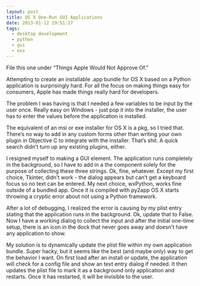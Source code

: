```yaml
---
layout: post
title: OS X One-Run GUI Applications
date: 2013-01-12 19:51:27
tags:
  - desktop development
  - python
  - gui
  - osx
---
```

File this one under “Things Apple Would Not Approve Of.”

Attempting to create an installable .app bundle for OS X based on a Python application is surprisingly hard. For all the focus on making things easy for consumers, Apple has made things really hard for developers.

The problem I was having is that I needed a few variables to be input by the user once. Really easy on Windows - just pop it into the installer, the user has to enter the values before the application is installed.

The equivalent of an msi or exe installer for OS X is a pkg, so I tried that. There’s no way to add in any custom forms other than writing your own plugin in Objective C to integrate with the installer. That’s shit. A quick search didn’t turn up any existing plugins, either.

I resigned myself to making a GUI element. The application runs completely in the background, so I have to add in a the component solely for the purpose of collecting these three strings. Ok, fine, whatever. Except my first choice, Tkinter, didn’t work - the dialog appears but can’t get a keyboard focus so no text can be entered. My next choice, wxPython, works fine outside of a bundled app. Once it is compiled with py2app OS X starts throwing a cryptic error about not using a Python framework.

After a lot of debugging, I realized the error is causing by my plist entry stating that the application runs in the background. Ok, update that to False. Now I have a working dialog to collect the input and after the initial one-time setup, there is an icon in the dock that never goes away and doesn’t have any application to show.

My solution is to dynamically update the plist file within my own application bundle. Super hacky, but it seems like the best (and maybe only) way to get the behavior I want. On first load after an install or update, the application will check for a config file and show an text entry dialog if needed. It then updates the plist file to mark it as a background only application and restarts. Once it has restarted, it will be invisible to the user.
